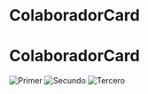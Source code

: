 ﻿# ColaboradorCard
# ColaboradorCard

![Primer](https://github.com/CS-Parra/ColaboradorCard/assets/80378241/94adbbbf-1205-45a9-b576-2da1265e2ff8)
![Secundo](https://github.com/CS-Parra/ColaboradorCard/assets/80378241/176ce392-1b8d-44b7-8606-217ebc885157)
![Tercero](https://github.com/CS-Parra/ColaboradorCard/assets/80378241/ffe2e527-30b8-41eb-8b69-f5311df81fa6)

